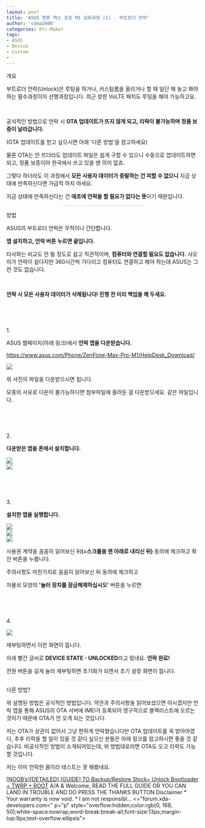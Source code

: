 ```yaml
---
layout: post
title: 'ASUS 젠폰 맥스 프로 M1 심화과정 (1) - 부트로더 언락'
author: 'cdma2000'
categories: Etc-Maker
tags:
- ASUS
- Device
- Custom
-
---
```



<script> location.href='https://cafe.naver.com/develoid/850323' ; </script>

<!-- Rabbit HTML --><div>
 <div>
  <div>
   <div>
    <p><span>개요</span></p>
   </div>
  </div>
  <div>
   <div>
    <!-- SE-TEXT { -->
    <p><span>부트로더 언락(Unlock)은 루팅을 하거나, 커스텀롬을 올리거나 할 때 일단 해 놓고 봐야하는 필수과정이자 선행과정입니다. 최근 핫한 VoLTE 패치도 루팅을 해야 가능하고요.</span></p>
    <!-- } SE-TEXT -->
    <!-- SE-TEXT { -->
    <p><span>​</span></p>
    <!-- } SE-TEXT -->
    <!-- SE-TEXT { -->
    <p><span>공식적인 방법으로 언락 시 </span><span><b>OTA 업데이트가 뜨지 않게 되고, 리락이 불가능하며 정품 보증이 날라갑니다.</b></span></p>
    <!-- } SE-TEXT -->
    <!-- SE-TEXT { -->
    <p><span>(OTA 업데이트를 받고 싶으시면 아래 '다른 방법'을 참고하세요)</span></p>
    <!-- } SE-TEXT -->
    <!-- SE-TEXT { -->
    <p><span>물론 OTA는 안 뜨더라도 업데이트 파일은 쉽게 구할 수 있으니 수동으로 업데이트하면 되고, 정품 보증이야 한국에서 쓰고 있을 땐 의미 없죠.</span></p>
    <!-- } SE-TEXT -->
    <!-- SE-TEXT { -->
    <p><span>그렇다 하더라도 이 과정에서 </span><span><b>모든 사용자 데이터가 증발하는 건 피할 수 없으니</b></span><span> 지금 상태에 만족하신다면 가급적 하지 마세요.</span></p>
    <!-- } SE-TEXT -->
    <!-- SE-TEXT { -->
    <p><span>지금 상태에 만족하신다는 건 </span><span><b>애초에 언락을 할 필요가 없다는 뜻</b></span><span>이기 때문입니다.</span></p>
    <!-- } SE-TEXT -->
   </div>
  </div>
  <div>
   <div>
    <hr style="border:0;background-color:rgb(221, 221, 221);margin:0 auto;display:block !important;width:220px;height:1px">
   </div>
  </div>
  <div>
   <div>
    <p><span>방법</span></p>
   </div>
  </div>
  <div>
   <div>
    <!-- SE-TEXT { -->
    <p><span>ASUS의 부트로더 언락은 무척이나 간단합니다.</span></p>
    <!-- } SE-TEXT -->
    <!-- SE-TEXT { -->
    <p><span><b>앱 설치하고, 언락 버튼 누르면 끝입니다.</b></span></p>
    <!-- } SE-TEXT -->
    <!-- SE-TEXT { -->
    <p><span>타사와는 비교도 안 될 정도로 쉽고 직관적이며, </span><span><b>컴퓨터와 연결할 필요도 없습니다.</b></span><span> 샤오미가 언락이 쉽다지만 360시간씩 기다리고 컴퓨터도 연결하고 해야 하는데 ASUS는 그런 것도 없습니다.</span></p>
    <!-- } SE-TEXT -->
    <!-- SE-TEXT { -->
    <p><span>​</span></p>
    <!-- } SE-TEXT -->
    <!-- SE-TEXT { -->
    <p><span><b>언락 시 </b></span><span><b>모든 사용자 데이터가 삭제됩니다!</b></span><span><b> 진행 전 미리 백업을 해 두세요.</b></span></p>
    <!-- } SE-TEXT -->
    <!-- SE-TEXT { -->
    <p><span>​</span></p>
    <!-- } SE-TEXT -->
    <!-- SE-TEXT { -->
    <p><span>​</span></p>
    <!-- } SE-TEXT -->
    <!-- SE-TEXT { -->
    <p><span>1.</span></p>
    <!-- } SE-TEXT -->
    <!-- SE-TEXT { -->
    <p><span>ASUS 웹페이지(아래 링크)에서 </span><span><b>언락 앱을 다운받습니다.</b></span></p>
    <!-- } SE-TEXT -->
    <!-- SE-TEXT { -->
    <p><span>​</span><span><a href="https://www.asus.com/Phone/ZenFone-Max-Pro-M1/HelpDesk_Download/">https://www.asus.com/Phone/ZenFone-Max-Pro-M1/HelpDesk_Download/</a></span></p>
    <!-- } SE-TEXT -->
   </div>
  </div>
  <div>
   <div>
    <div>
     <a style="text-decoration:none;display:block" target="_blank"> <img src="https://dthumb-phinf.pstatic.net/?src=%22http%3A%2F%2Fpostfiles6.naver.net%2FMjAxOTAyMTFfMjAy%2FMDAxNTQ5ODYwODU1MzQ1.OkyliZRtsPK-6u6P6VmlNK7ax6-btzbyQRSsT9M_YZ8g.cYnQMGkAd_MvYT0ysHoSjIfLPDN_sqKuM9BoZE0wWwUg.JPEG.kevin110419%2F%EC%A3%BC%EC%84%9D_2019-02-11_135258.jpg%3Ftype%3Dw2%22&amp;type=cafe_wa740"> </a>
    </div>
   </div>
  </div>
  <div>
   <div>
    <!-- SE-TEXT { -->
    <p><span>위 사진의 파일을 다운받으시면 됩니다.</span></p>
    <!-- } SE-TEXT -->
   </div>
  </div>
  <div>
   <div>
    <!-- SE-TEXT { -->
    <p><span>모종의 사유로 다운이 불가능하다면 첨부파일에 올려둔 걸 다운받으세요. 같은 파일입니다.</span></p>
    <!-- } SE-TEXT -->
    <!-- SE-TEXT { -->
    <p><span>​</span></p>
    <!-- } SE-TEXT -->
    <!-- SE-TEXT { -->
    <p><span>​</span></p>
    <!-- } SE-TEXT -->
    <!-- SE-TEXT { -->
    <p><span>2.</span></p>
    <!-- } SE-TEXT -->
    <!-- SE-TEXT { -->
    <p><span><b>다운받은 앱을 폰에서 설치합니다.</b></span></p>
    <!-- } SE-TEXT -->
   </div>
  </div>
  <div>
   <div>
    <div>
     <a style="text-decoration:none;display:block" target="_blank"> <img src="https://dthumb-phinf.pstatic.net/?src=%22http%3A%2F%2Fpostfiles13.naver.net%2FMjAxOTAyMTFfNTAg%2FMDAxNTQ5ODYxMjIyMTIw.jyun5O2qTl6cb8VLb9k-Sz4s5Xpf_ZyM24BXTTLsISsg.S3lyTW3NGoZUVoQqrlgS0x7Iw45p6lLt2g9zYf0O0sog.PNG.kevin110419%2FScreenshot_20190211-133617.png%3Ftype%3Dw2%22&amp;type=cafe_wa740"> </a>
    </div>
   </div>
  </div>
  <div>
   <div>
    <div>
     <a style="text-decoration:none;display:block" target="_blank"> <img src="https://dthumb-phinf.pstatic.net/?src=%22http%3A%2F%2Fpostfiles13.naver.net%2FMjAxOTAyMTFfMjEy%2FMDAxNTQ5ODYxMjIyMTE4.lp9lgPP_j2Dh5NjdYKUVlPa_QCQwgH-Ouo0ushT_asYg.VObu2_tnKsbEoXE3bwUtL6h1bguvFqmZkczfThvOqLUg.PNG.kevin110419%2FScreenshot_20190211-133627.png%3Ftype%3Dw2%22&amp;type=cafe_wa740"> </a>
    </div>
   </div>
  </div>
  <div>
   <div>
    <!-- SE-TEXT { -->
    <p><span>​</span></p>
    <!-- } SE-TEXT -->
    <!-- SE-TEXT { -->
    <p><span>​</span></p>
    <!-- } SE-TEXT -->
    <!-- SE-TEXT { -->
    <p><span>3.</span></p>
    <!-- } SE-TEXT -->
    <!-- SE-TEXT { -->
    <p><span><b>설치한 앱을 실행합니다.</b></span></p>
    <!-- } SE-TEXT -->
   </div>
  </div>
  <div>
   <div>
    <div>
     <a style="text-decoration:none;display:block" target="_blank"> <img src="https://dthumb-phinf.pstatic.net/?src=%22http%3A%2F%2Fpostfiles3.naver.net%2FMjAxOTAyMTFfMjQx%2FMDAxNTQ5ODYxMjQ0Mjcx.3g0PecrAQ6i5BYMI_IRTmBzchnQfIZecO5s6oDL4WKwg.0K48hiSBJKQFaKyYO5dPMGCsQaHCNpOqxlnY6NXqrigg.PNG.kevin110419%2FScreenshot_20190211-133640.png%3Ftype%3Dw2%22&amp;type=cafe_wa740"> </a>
    </div>
   </div>
  </div>
  <div>
   <div>
    <div>
     <a style="text-decoration:none;display:block" target="_blank"> <img src="https://dthumb-phinf.pstatic.net/?src=%22http%3A%2F%2Fpostfiles14.naver.net%2FMjAxOTAyMTFfMTU0%2FMDAxNTQ5ODYxMjQ0Mjcy.kX-nfANRC6Ja7Sl759BcP5G26dffcymTX00YDZP9bwIg._bJMoE5KaOdZwvI4b0fUMpBdc7EyMl9eXaJRG2pYiK4g.PNG.kevin110419%2FScreenshot_20190211-133659.png%3Ftype%3Dw2%22&amp;type=cafe_wa740"> </a>
    </div>
   </div>
  </div>
  <div>
   <div>
    <div>
     <a style="text-decoration:none;display:block" target="_blank"> <img src="https://dthumb-phinf.pstatic.net/?src=%22http%3A%2F%2Fpostfiles16.naver.net%2FMjAxOTAyMTFfMjUg%2FMDAxNTQ5ODYxMjQ0MjY4.Cr5_Jvu6k-sYbBHwOYJ8Lnhm_JKORnaX3xvIhpra6aMg.OZyjPWYZbItM_e-dZMKKCHWfzgync7NIjQo4xAbDNCcg.PNG.kevin110419%2FScreenshot_20190211-133705.png%3Ftype%3Dw2%22&amp;type=cafe_wa740"> </a>
    </div>
   </div>
  </div>
  <div>
   <div>
    <!-- SE-TEXT { -->
    <p><span>사용권 계약을 꼼꼼히 읽어보신 뒤</span><span><b>(=스크롤을 맨 아래로 내리신 뒤)</b></span><span> 동의에 체크하고 확인 버튼을 누릅니다.</span></p>
    <!-- } SE-TEXT -->
    <!-- SE-TEXT { -->
    <p><span>주의사항도 마찬가지로 꼼꼼히 읽어보신 뒤 동의에 체크하고</span></p>
    <!-- } SE-TEXT -->
    <!-- SE-TEXT { -->
    <p><span>자물쇠 모양의 </span><span><b>'눌러 장치를 잠금해제하십시오'</b></span><span> 버튼을 누르면</span></p>
    <!-- } SE-TEXT -->
    <!-- SE-TEXT { -->
    <p><span>​</span></p>
    <!-- } SE-TEXT -->
    <!-- SE-TEXT { -->
    <p><span>​</span></p>
    <!-- } SE-TEXT -->
    <!-- SE-TEXT { -->
    <p><span>4.</span></p>
    <!-- } SE-TEXT -->
   </div>
  </div>
  <div>
   <div>
    <div>
     <a style="text-decoration:none;display:block" target="_blank"> <img src="https://dthumb-phinf.pstatic.net/?src=%22http%3A%2F%2Fpostfiles8.naver.net%2FMjAxOTAyMTFfNzgg%2FMDAxNTQ5ODYxNDQ5MTI5.FfE2ZCLdh6E6reZzpdhB8nM3_CAD_cIgtS30yoWIlw4g.uy8d8FMfABO3BQTjdH_fg4-trHkHAV5mTpE7tdUoba4g.JPEG.kevin110419%2FIMG_20190205_010229.jpg%3Ftype%3Dw2%22&amp;type=cafe_wa740"> </a>
    </div>
   </div>
  </div>
  <div>
   <div>
    <!-- SE-TEXT { -->
    <p><span>재부팅하면서 이런 화면이 뜹니다.</span></p>
    <!-- } SE-TEXT -->
    <!-- SE-TEXT { -->
    <p><span>아래 빨간 글씨로 </span><span><b>DEVICE STATE - UNLOCKED</b></span><span>라고 떴네요. </span><span><b>언락 완료!</b></span></p>
    <!-- } SE-TEXT -->
    <!-- SE-TEXT { -->
    <p><span>전원 버튼을 길게 눌러 재부팅하면 초기화가 되면서 초기 설정 화면이 뜹니다.</span></p>
    <!-- } SE-TEXT -->
   </div>
  </div>
  <div>
   <div>
    <hr style="border:0;background-color:rgb(221, 221, 221);margin:0 auto;display:block !important;width:220px;height:1px">
   </div>
  </div>
  <div>
   <div>
    <p><span>다른 방법?</span></p>
   </div>
  </div>
  <div>
   <div>
    <!-- SE-TEXT { -->
    <p><span>위 설명된 방법은 공식적인 방법입니다. 약관과 주의사항을 읽어보셨으면 아시겠지만 언락 앱을 통해 ASUS의 OTA 서버에 IMEI가 등록되어 영구적으로 블랙리스트에 오르는 것이기 때문에 OTA가 안 오게 되는 것입니다.</span></p>
    <!-- } SE-TEXT -->
    <!-- SE-TEXT { -->
    <p><span>저는 OTA가 상관이 없어서 그냥 편하게 언락했습니다만 OTA 업데이트를 꼭 받아야겠다, 추후 리락을 할 일이 있을 것 같다 싶으신 분들은 아래 링크를 참고하시면 좋을 것 같습니다. 비공식적인 방법이 소개되어있는데, 위 방법대로라면 OTA도 오고 리락도 가능할 것입니다.</span></p>
    <!-- } SE-TEXT -->
    <!-- SE-TEXT { -->
    <p><span>저는 이미 언락한 몸이라 테스트는 못 해봤네요.</span></p>
    <!-- } SE-TEXT -->
   </div>
  </div>
  <div>
   <div>
    <div>
     <div>
      <div>
       <span></span>
       <div>
        <a href="https://forum.xda-developers.com/asus-zenfone-max-pro-m1/how-to/noobs-to-unlock-relock-bootloader-twrp-t3894847"><span>[NOOB’s][DETAILED] [GUIDE] TO Backup/Restore Stock+ Unlock Bootloader + TWRP + ROOT</span></a>
        <span>A/A &amp; Welcome, READ THE FULL GUIDE OR YOU CAN LAND IN TROUBLE AND DO PRESS THE THANKS BUTTON Disclaimer * Your warranty is now void. * I am not responsibl…</span>
        <span>&lt;="forum.xda-developers.com&lt;" p="p" style="overflow:hidden;color:rgb(0, 168, 50);white-space:nowrap;word-break:break-all;font-size:13px;margin-top:9px;text-overflow:ellipsis"&gt; </span>
       </div>
      </div>
     </div>
    </div>
   </div>
  </div>
 </div>
</div>
